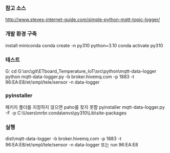 ### 참고 소스
http://www.steves-internet-guide.com/simple-python-mqtt-topic-logger/

### 개발 환경 구축
install miniconda
conda create -n py310 python=3.10
conda activate py310

### 테스트
G:
cd G:\src\git\ETboard_Temperature_IoT\src\python\mqtt-data-logger
python mqtt-data-logger.py -b broker.hivemq.com -p 1883 -t 96:EA:E8/et/smpl/tele/sensor -n data-logger


### pyinstaller
패키지 폴더를 지정하지 않으면 paho를 찾지 못함
pyinstaller mqtt-data-logger.py -F -p C:\Users\mrbr\.conda\envs\py310\Lib\site-packages

### 실행
dist\mqtt-data-logger -b broker.hivemq.com -p 1883 -t 96:EA:E8/et/smpl/tele/sensor -n data-logger
또는
run 96:EA:E8
